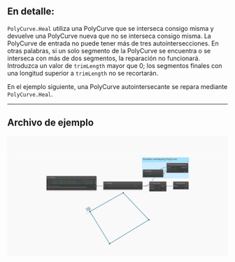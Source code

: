 ## En detalle:
`PolyCurve.Heal` utiliza una PolyCurve que se interseca consigo misma y devuelve una PolyCurve nueva que no se interseca consigo misma. La PolyCurve de entrada no puede tener más de tres autointersecciones. En otras palabras, si un solo segmento de la PolyCurve se encuentra o se interseca con más de dos segmentos, la reparación no funcionará. Introduzca un valor de `trimLength` mayor que 0; los segmentos finales con una longitud superior a `trimLength` no se recortarán.

En el ejemplo siguiente, una PolyCurve autointersecante se repara mediante `PolyCurve.Heal`.
___
## Archivo de ejemplo

![PolyCurve.Heal](./Autodesk.DesignScript.Geometry.PolyCurve.Heal_img.jpg)
